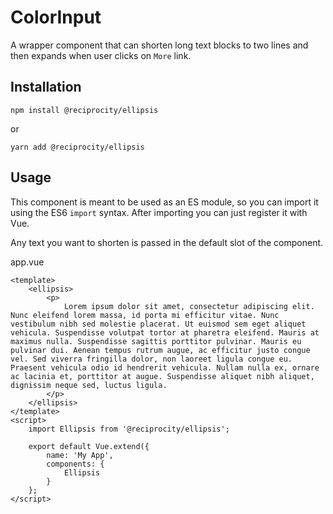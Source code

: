 # ColorInput

A wrapper component that can shorten long text blocks to two lines and then expands when user clicks on `More` link.

## Installation

```
npm install @reciprocity/ellipsis
```
or
```
yarn add @reciprocity/ellipsis
```

## Usage

This component is meant to be used as an ES module, so you can import it using the ES6 `import` syntax. After importing you can just register it with Vue.

Any text you want to shorten is passed in the default slot of the component.

app.vue

```vue
<template>
	<ellipsis>
		<p>
			Lorem ipsum dolor sit amet, consectetur adipiscing elit. Nunc eleifend lorem massa, id porta mi efficitur vitae. Nunc vestibulum nibh sed molestie placerat. Ut euismod sem eget aliquet vehicula. Suspendisse volutpat tortor at pharetra eleifend. Mauris at maximus nulla. Suspendisse sagittis porttitor pulvinar. Mauris eu pulvinar dui. Aenean tempus rutrum augue, ac efficitur justo congue vel. Sed viverra fringilla dolor, non laoreet ligula congue eu. Praesent vehicula odio id hendrerit vehicula. Nullam nulla ex, ornare ac lacinia et, porttitor at augue. Suspendisse aliquet nibh aliquet, dignissim neque sed, luctus ligula.
		</p>
	</ellipsis>
</template>
<script>
	import Ellipsis from '@reciprocity/ellipsis';

	export default Vue.extend({
		name: 'My App',
		components: {
			Ellipsis
		}
	};
</script>
```
